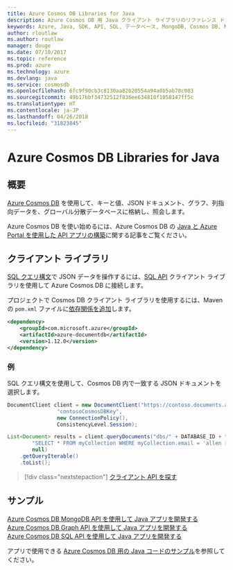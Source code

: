 ```yaml
---
title: Azure Cosmos DB Libraries for Java
description: Azure Cosmos DB 用 Java クライアント ライブラリのリファレンス ドキュメント
keywords: Azure, Java, SDK, API, SQL, データベース, MongoDB, Cosmos DB, NoSQL
author: rloutlaw
ms.author: routlaw
manager: douge
ms.date: 07/10/2017
ms.topic: reference
ms.prod: azure
ms.technology: azure
ms.devlang: java
ms.service: cosmosdb
ms.openlocfilehash: 6fc9f90cb3c8130aa82b20554a94a8b5ab78c083
ms.sourcegitcommit: 49b17bbf34732512f836ee634818f1058147ff5c
ms.translationtype: HT
ms.contentlocale: ja-JP
ms.lasthandoff: 04/26/2018
ms.locfileid: "31823845"
---
```

# <a name="azure-cosmos-db-libraries-for-java"></a>Azure Cosmos DB Libraries for Java

## <a name="overview"></a>概要

[Azure Cosmos DB](/azure/cosmos-db/introduction) を使用して、キーと値、JSON ドキュメント、グラフ、列指向データを、グローバル分散データベースに格納し、照会します。

Azure Cosmos DB を使い始めるには、Azure Cosmos DB の [Java と Azure Portal を使用した API アプリの構築](/azure/cosmos-db/create-sql-api-java)に関する記事をご覧ください。

## <a name="client-library"></a>クライアント ライブラリ

[SQL クエリ構文](/azure/cosmos-db/sql-api-sql-query)で JSON データを操作するには、[SQL API](/azure/cosmos-db/sql-api-introduction) クライアント ライブラリを使用して Azure Cosmos DB に接続します。

プロジェクトで Cosmos DB クライアント ライブラリを使用するには、Maven の `pom.xml` ファイルに[依存関係を追加](https://maven.apache.org/guides/getting-started/index.html#How_do_I_use_external_dependencies)します。

```XML
<dependency>
    <groupId>com.microsoft.azure</groupId>
    <artifactId>azure-documentdb</artifactId>
    <version>1.12.0</version>
</dependency>
```

### <a name="example"></a>例

SQL クエリ構文を使用して、Cosmos DB 内で一致する JSON ドキュメントを選択します。

```java
DocumentClient client = new DocumentClient("https://contoso.documents.azure.com:443",
                "contosoCosmosDBKey", 
                new ConnectionPolicy(),
                ConsistencyLevel.Session);

List<Document> results = client.queryDocuments("dbs/" + DATABASE_ID + "/colls/" + COLLECTION_ID,
        "SELECT * FROM myCollection WHERE myCollection.email = 'allen [at] contoso.com'",
        null)
    .getQueryIterable()
    .toList();

```

> [!div class="nextstepaction"]
> [クライアント API を探す](/java/api/overview/azure/cosmosdb/client)


## <a name="samples"></a>サンプル

[Azure Cosmos DB MongoDB API を使用して Java アプリを開発する][2]   
[Azure Cosmos DB Graph API を使用して Java アプリを開発する][3]   
[Azure Cosmos DB SQL API を使用して Java アプリを開発する][4]        

アプリで使用できる [Azure Cosmos DB 用の Java コードのサンプル](https://azure.microsoft.com/resources/samples/?platform=java&term=cosmos)を参照してください。

[2]: https://github.com/Azure-Samples/azure-cosmos-db-mongodb-java-getting-started
[3]: https://github.com/Azure-Samples/azure-cosmos-db-graph-java-getting-started
[4]: https://github.com/Azure-Samples/azure-cosmos-db-documentdb-java-getting-started

